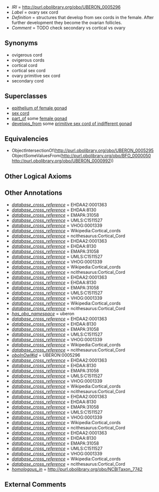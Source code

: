  * *IRI* = http://purl.obolibrary.org/obo/UBERON_0005296
 * *Label* = ovary sex cord
 * *Definition* = structures that develop from sex cords in the female. After further development they become the ovarian follicles.
 * *Comment* = TODO check secondary vs cortical vs ovary

## Synonyms

 * ovigerous cord
 * ovigerous cords
 * cortical cord
 * cortical sex cord
 * ovary primitive sex cord
 * secondary cord

## Superclasses

 * [epithelium of female gonad](../../UBERON/11/UBERON_0004911.md)
 * [sex cord](../../UBERON/95/UBERON_0005295.md)
 * [part_of](../../BFO/50/BFO_0000050.md) some [female gonad](../../UBERON/92/UBERON_0000992.md)
 * [develops_from](../../RO/02/RO_0002202.md) some [primitive sex cord of indifferent gonad](../../UBERON/41/UBERON_0010141.md)

## Equivalencies

 * ObjectIntersectionOf(<http://purl.obolibrary.org/obo/UBERON_0005295> ObjectSomeValuesFrom(<http://purl.obolibrary.org/obo/BFO_0000050> <http://purl.obolibrary.org/obo/UBERON_0000992>))

## Other Logical Axioms


## Other Annotations

 * *[database_cross_reference](../../ef/oboInOwl#hasDbXref.md)* = EHDAA2:0001363
 * *[database_cross_reference](../../ef/oboInOwl#hasDbXref.md)* = EHDAA:8130
 * *[database_cross_reference](../../ef/oboInOwl#hasDbXref.md)* = EMAPA:31058
 * *[database_cross_reference](../../ef/oboInOwl#hasDbXref.md)* = UMLS:C1511527
 * *[database_cross_reference](../../ef/oboInOwl#hasDbXref.md)* = VHOG:0001339
 * *[database_cross_reference](../../ef/oboInOwl#hasDbXref.md)* = Wikipedia:Cortical_cords
 * *[database_cross_reference](../../ef/oboInOwl#hasDbXref.md)* = ncithesaurus:Cortical_Cord
 * *[database_cross_reference](../../ef/oboInOwl#hasDbXref.md)* = EHDAA2:0001363
 * *[database_cross_reference](../../ef/oboInOwl#hasDbXref.md)* = EHDAA:8130
 * *[database_cross_reference](../../ef/oboInOwl#hasDbXref.md)* = EMAPA:31058
 * *[database_cross_reference](../../ef/oboInOwl#hasDbXref.md)* = UMLS:C1511527
 * *[database_cross_reference](../../ef/oboInOwl#hasDbXref.md)* = VHOG:0001339
 * *[database_cross_reference](../../ef/oboInOwl#hasDbXref.md)* = Wikipedia:Cortical_cords
 * *[database_cross_reference](../../ef/oboInOwl#hasDbXref.md)* = ncithesaurus:Cortical_Cord
 * *[database_cross_reference](../../ef/oboInOwl#hasDbXref.md)* = EHDAA2:0001363
 * *[database_cross_reference](../../ef/oboInOwl#hasDbXref.md)* = EHDAA:8130
 * *[database_cross_reference](../../ef/oboInOwl#hasDbXref.md)* = EMAPA:31058
 * *[database_cross_reference](../../ef/oboInOwl#hasDbXref.md)* = UMLS:C1511527
 * *[database_cross_reference](../../ef/oboInOwl#hasDbXref.md)* = VHOG:0001339
 * *[database_cross_reference](../../ef/oboInOwl#hasDbXref.md)* = Wikipedia:Cortical_cords
 * *[database_cross_reference](../../ef/oboInOwl#hasDbXref.md)* = ncithesaurus:Cortical_Cord
 * *[has_obo_namespace](../../ce/oboInOwl#hasOBONamespace.md)* = uberon
 * *[database_cross_reference](../../ef/oboInOwl#hasDbXref.md)* = EHDAA2:0001363
 * *[database_cross_reference](../../ef/oboInOwl#hasDbXref.md)* = EHDAA:8130
 * *[database_cross_reference](../../ef/oboInOwl#hasDbXref.md)* = EMAPA:31058
 * *[database_cross_reference](../../ef/oboInOwl#hasDbXref.md)* = UMLS:C1511527
 * *[database_cross_reference](../../ef/oboInOwl#hasDbXref.md)* = VHOG:0001339
 * *[database_cross_reference](../../ef/oboInOwl#hasDbXref.md)* = Wikipedia:Cortical_cords
 * *[database_cross_reference](../../ef/oboInOwl#hasDbXref.md)* = ncithesaurus:Cortical_Cord
 * *[oboInOwl#id](../../id/oboInOwl#id.md)* = UBERON:0005296
 * *[database_cross_reference](../../ef/oboInOwl#hasDbXref.md)* = EHDAA2:0001363
 * *[database_cross_reference](../../ef/oboInOwl#hasDbXref.md)* = EHDAA:8130
 * *[database_cross_reference](../../ef/oboInOwl#hasDbXref.md)* = EMAPA:31058
 * *[database_cross_reference](../../ef/oboInOwl#hasDbXref.md)* = UMLS:C1511527
 * *[database_cross_reference](../../ef/oboInOwl#hasDbXref.md)* = VHOG:0001339
 * *[database_cross_reference](../../ef/oboInOwl#hasDbXref.md)* = Wikipedia:Cortical_cords
 * *[database_cross_reference](../../ef/oboInOwl#hasDbXref.md)* = ncithesaurus:Cortical_Cord
 * *[database_cross_reference](../../ef/oboInOwl#hasDbXref.md)* = EHDAA2:0001363
 * *[database_cross_reference](../../ef/oboInOwl#hasDbXref.md)* = EHDAA:8130
 * *[database_cross_reference](../../ef/oboInOwl#hasDbXref.md)* = EMAPA:31058
 * *[database_cross_reference](../../ef/oboInOwl#hasDbXref.md)* = UMLS:C1511527
 * *[database_cross_reference](../../ef/oboInOwl#hasDbXref.md)* = VHOG:0001339
 * *[database_cross_reference](../../ef/oboInOwl#hasDbXref.md)* = Wikipedia:Cortical_cords
 * *[database_cross_reference](../../ef/oboInOwl#hasDbXref.md)* = ncithesaurus:Cortical_Cord
 * *[database_cross_reference](../../ef/oboInOwl#hasDbXref.md)* = EHDAA2:0001363
 * *[database_cross_reference](../../ef/oboInOwl#hasDbXref.md)* = EHDAA:8130
 * *[database_cross_reference](../../ef/oboInOwl#hasDbXref.md)* = EMAPA:31058
 * *[database_cross_reference](../../ef/oboInOwl#hasDbXref.md)* = UMLS:C1511527
 * *[database_cross_reference](../../ef/oboInOwl#hasDbXref.md)* = VHOG:0001339
 * *[database_cross_reference](../../ef/oboInOwl#hasDbXref.md)* = Wikipedia:Cortical_cords
 * *[database_cross_reference](../../ef/oboInOwl#hasDbXref.md)* = ncithesaurus:Cortical_Cord
 * *[homologous_in](../../core#homologous/in/core#homologous_in.md)* = http://purl.obolibrary.org/obo/NCBITaxon_7742

## External Comments

